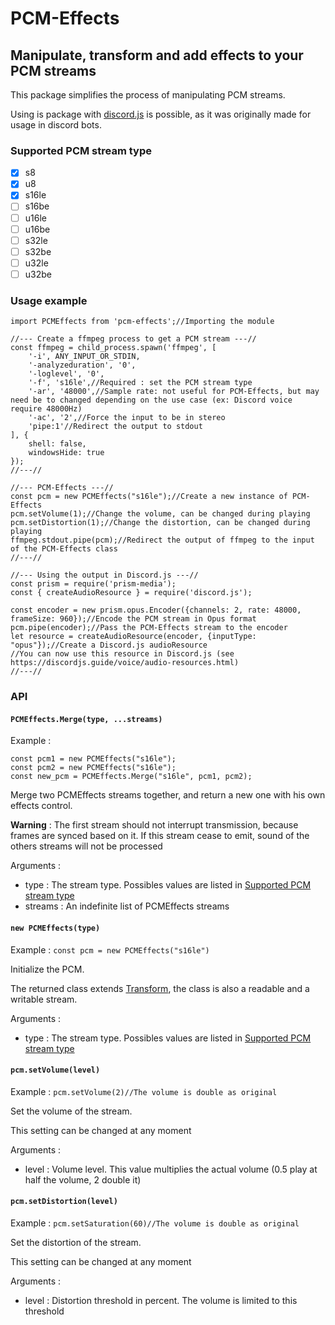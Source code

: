 # PCM-Effects
## Manipulate, transform and add effects to your PCM streams
This package simplifies the process of manipulating PCM streams.

Using is package with [discord.js](https://github.com/discordjs/discord.js) is possible, as it was originally made for usage in discord bots.

### Supported PCM stream type
- [x] s8
- [x] u8
- [x] s16le
- [ ] s16be
- [ ] u16le
- [ ] u16be
- [ ] s32le
- [ ] s32be
- [ ] u32le
- [ ] u32be

### Usage example
```
import PCMEffects from 'pcm-effects';//Importing the module

//--- Create a ffmpeg process to get a PCM stream ---//
const ffmpeg = child_process.spawn('ffmpeg', [
	'-i', ANY_INPUT_OR_STDIN,
	'-analyzeduration', '0',
	'-loglevel', '0',
	'-f', 's16le',//Required : set the PCM stream type
	'-ar', '48000',//Sample rate: not useful for PCM-Effects, but may need be to changed depending on the use case (ex: Discord voice require 48000Hz)
	'-ac', '2',//Force the input to be in stereo
	'pipe:1'//Redirect the output to stdout
], {
	shell: false,
	windowsHide: true
});
//---//

//--- PCM-Effects ---//
const pcm = new PCMEffects("s16le");//Create a new instance of PCM-Effects
pcm.setVolume(1);//Change the volume, can be changed during playing
pcm.setDistortion(1);//Change the distortion, can be changed during playing
ffmpeg.stdout.pipe(pcm);//Redirect the output of ffmpeg to the input of the PCM-Effects class
//---//

//--- Using the output in Discord.js ---//
const prism = require('prism-media');
const { createAudioResource } = require('discord.js');

const encoder = new prism.opus.Encoder({channels: 2, rate: 48000, frameSize: 960});//Encode the PCM stream in Opus format
pcm.pipe(encoder);//Pass the PCM-Effects stream to the encoder
let resource = createAudioResource(encoder, {inputType: "opus"});//Create a Discord.js audioResource
//You can now use this resource in Discord.js (see https://discordjs.guide/voice/audio-resources.html)
//---//
```

### API


#### `PCMEffects.Merge(type, ...streams)`
Example :
```
const pcm1 = new PCMEffects("s16le");
const pcm2 = new PCMEffects("s16le");
const new_pcm = PCMEffects.Merge("s16le", pcm1, pcm2);
```
Merge two PCMEffects streams together, and return a new one with his own effects control.

**Warning** : The first stream should not interrupt transmission, because frames are synced based on it. If this stream cease to emit, sound of the others streams will not be processed

Arguments :
- type : The stream type. Possibles values are listed in [Supported PCM stream type](#supported-pcm-stream-type)
- streams : An indefinite list of PCMEffects streams

#### `new PCMEffects(type)`
Example : `const pcm = new PCMEffects("s16le")`

Initialize the PCM.

The returned class extends [Transform](https://nodejs.org/api/stream.html#class-streamtransform), the class is also a readable and a writable stream.

Arguments :
- type : The stream type. Possibles values are listed in [Supported PCM stream type](#supported-pcm-stream-type)

#### `pcm.setVolume(level)`
Example : `pcm.setVolume(2)//The volume is double as original`

Set the volume of the stream.

This setting can be changed at any moment

Arguments :
- level : Volume level. This value multiplies the actual volume (0.5 play at half the volume, 2 double it)

#### `pcm.setDistortion(level)`
Example : `pcm.setSaturation(60)//The volume is double as original`

Set the distortion of the stream.

This setting can be changed at any moment

Arguments :
- level : Distortion threshold in percent. The volume is limited to this threshold
